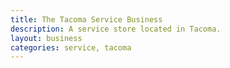 ```yaml
---
title: The Tacoma Service Business
description: A service store located in Tacoma.
layout: business
categories: service, tacoma
---
```

